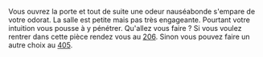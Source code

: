 Vous ouvrez la porte et tout de suite une odeur nauséabonde s'empare de votre odorat. La salle est petite mais pas très engageante. Pourtant votre intuition vous pousse à y pénétrer. Qu'allez vous faire ? Si vous voulez rentrer dans cette pièce rendez vous au [206](206). Sinon vous pouvez faire un autre choix au [405](405).